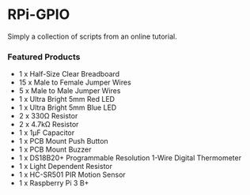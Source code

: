 # RPi-GPIO
Simply a collection of scripts from an online tutorial.
### Featured Products
- 1  x  Half-Size Clear Breadboard
- 15  x  Male to Female Jumper Wires
- 5  x  Male to Male Jumper Wires
- 1  x  Ultra Bright 5mm Red LED
- 1  x  Ultra Bright 5mm Blue LED
- 2  x  330Ω Resistor
- 2  x  4.7kΩ Resistor
- 1  x  1µF Capacitor
- 1  x  PCB Mount Push Button
- 1  x  PCB Mount Buzzer
- 1  x  DS18B20+ Programmable Resolution 1-Wire Digital Thermometer
- 1  x  Light Dependent Resistor
- 1  x  HC-SR501 PIR Motion Sensor
- 1  x  Raspberry Pi 3 B+
